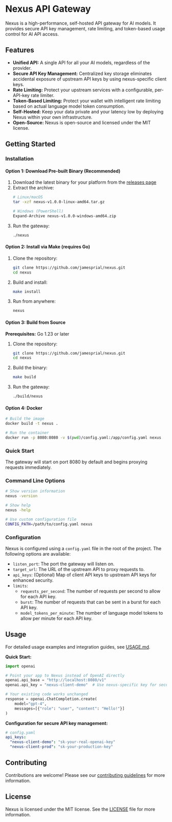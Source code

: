 # Nexus API Gateway

Nexus is a high-performance, self-hosted API gateway for AI models. It provides secure API key management, rate limiting, and token-based usage control for AI API access.

## Features

- **Unified API:** A single API for all your AI models, regardless of the provider.
- **Secure API Key Management:** Centralized key storage eliminates accidental exposure of upstream API keys by using nexus-specific client keys.
- **Rate Limiting:** Protect your upstream services with a configurable, per-API-key rate limiter.
- **Token-Based Limiting:** Protect your wallet with intelligent rate limiting based on actual language model token consumption.
- **Self-Hosted:** Keep your data private and your latency low by deploying Nexus within your own infrastructure.
- **Open-Source:** Nexus is open-source and licensed under the MIT license.

## Getting Started

### Installation

#### Option 1: Download Pre-built Binary (Recommended)

1. Download the latest binary for your platform from the [releases page](https://github.com/jamesprial/nexus/releases)
2. Extract the archive:
   ```bash
   # Linux/macOS
   tar -xzf nexus-v1.0.0-linux-amd64.tar.gz
   
   # Windows (PowerShell)
   Expand-Archive nexus-v1.0.0-windows-amd64.zip
   ```
3. Run the gateway:
   ```bash
   ./nexus
   ```

#### Option 2: Install via Make (requires Go)

1. Clone the repository:
   ```bash
   git clone https://github.com/jamesprial/nexus.git
   cd nexus
   ```

2. Build and install:
   ```bash
   make install
   ```

3. Run from anywhere:
   ```bash
   nexus
   ```

#### Option 3: Build from Source

**Prerequisites:** Go 1.23 or later

1. Clone the repository:
   ```bash
   git clone https://github.com/jamesprial/nexus.git
   cd nexus
   ```

2. Build the binary:
   ```bash
   make build
   ```

3. Run the gateway:
   ```bash
   ./build/nexus
   ```

#### Option 4: Docker

```bash
# Build the image
docker build -t nexus .

# Run the container
docker run -p 8080:8080 -v $(pwd)/config.yaml:/app/config.yaml nexus
```

### Quick Start

The gateway will start on port 8080 by default and begins proxying requests immediately.

### Command Line Options

```bash
# Show version information
nexus -version

# Show help
nexus -help

# Use custom configuration file
CONFIG_PATH=/path/to/config.yaml nexus
```

### Configuration

Nexus is configured using a `config.yaml` file in the root of the project. The following options are available:

-   `listen_port`: The port the gateway will listen on.
-   `target_url`: The URL of the upstream API to proxy requests to.
-   `api_keys`: (Optional) Map of client API keys to upstream API keys for enhanced security.
-   `limits`:
    -   `requests_per_second`: The number of requests per second to allow for each API key.
    -   `burst`: The number of requests that can be sent in a burst for each API key.
    -   `model_tokens_per_minute`: The number of language model tokens to allow per minute for each API key.

## Usage

For detailed usage examples and integration guides, see [USAGE.md](USAGE.md).

**Quick Start:**
```python
import openai

# Point your app to Nexus instead of OpenAI directly
openai.api_base = "http://localhost:8080/v1"
openai.api_key = "nexus-client-demo"  # Use nexus-specific key for security

# Your existing code works unchanged
response = openai.ChatCompletion.create(
    model="gpt-4",
    messages=[{"role": "user", "content": "Hello!"}]
)
```

**Configuration for secure API key management:**
```yaml
# config.yaml
api_keys:
  "nexus-client-demo": "sk-your-real-openai-key"
  "nexus-client-prod": "sk-your-production-key"
```

## Contributing

Contributions are welcome! Please see our [contributing guidelines](CONTRIBUTING.md) for more information.

## License

Nexus is licensed under the MIT license. See the [LICENSE](LICENSE) file for more information.
